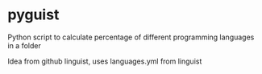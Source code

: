 # pyguist

Python script to calculate percentage of different programming languages in a folder

Idea from github linguist, uses languages.yml from linguist